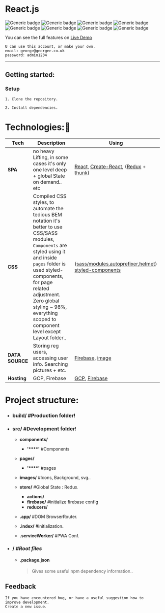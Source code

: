 # React.js
![Generic badge](https://badgen.net/badge/SPA/React.js/blue) ![Generic badge](https://badgen.net/badge/sass/modules/blue) ![Generic badge](https://badgen.net/badge/Serverless/Firebase/yellow) ![Generic badge](https://badgen.net/badge/state-management/Redux/purple) 
![Generic badge](https://badgen.net/badge/reusable-code/100/blue) ![Generic badge](https://badgen.net/badge/spaghetti-code/nope/) ![Generic badge](https://badgen.net/badge/style/styled-components/orange) ![Generic badge](https://badgen.net/badge/Paradigm/functional-programming/)

You can see the full features on [Live Demo](https://reactjsapp-7dab3.web.app)
```
U can use this account, or make your own.
email: george@georgee.co.uk
password: admin1234
```
---
## Getting started:

### Setup

```
1. Clone the repository.
```

```
2. Install dependencies.
```

# Technologies:💜
| **Tech** | **Description** |**Using** |
|----------|-------|----|
| **SPA** | no heavy Lifting, in some cases it's only one level deep + global State on demand.. etc | [React](https://reactjs.org/), [Create-React](https://facebook.github.io/create-react-app/), ([Redux](https://redux.js.org/) + [thunk](https://github.com/reduxjs/redux-thunk))
| **CSS**  | Compiled CSS styles, to automate the tedious BEM notation it's better to use CSS/SASS modules, ```Components``` are styled using it and inside ```pages``` folder is used styled-components, for page related adjustment. Zero global styling ~ 98%, everything scoped to component level except Layout folder..  | ([sass/modules](https://github.com/css-modules/css-modules),[autoprefixer](https://github.com/postcss/autoprefixer),[helmet](https://github.com/nfl/react-helmet)) [styled-components](https://www.styled-components.com/)
| **DATA SOURCE** | Storing reg users, accessing user info. Searching pictures + etc.  | [Firebase](https://firebase.google.com), [image](https://unsplash.com/)
| **Hosting** |  GCP, Firebase | [GCP](https://cloud.google.com/), [Firebase](https://firebase.google.com)

# Project structure:
* ### build/ **#Production folder!**

* ### src/ **#Development folder!**
    * **components/**
        * **'****'** #Components

    * **pages/**
        * **'****'** #pages
    * **images/**  #Icons, Background, svg..  
    * **store/**   #Global State : Redux.
        * **actions/**
        * **firebase/**  #initialize firebase config
        * **reducers/**

    * **.app/**  #DOM BrowserRouter.
    * **.index/**  #initialization.
     * **.serviceWorker/**  #PWA Conf.

* ### / ***#Root files***

  - #### .package.json

    > Gives some useful npm dependency information..

## Feedback

    If you have encountered bug, or have a useful suggestion how to improve development.
    Create a new issue.
